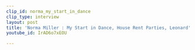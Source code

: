 ```yaml
---
clip_id: norma_my_start_in_dance
clip_type: interview
layout: post
title: 'Norma Miller : My Start in Dance, House Rent Parties, Leonard'
youtube_id: IrAD6o7xEOU

---
```


